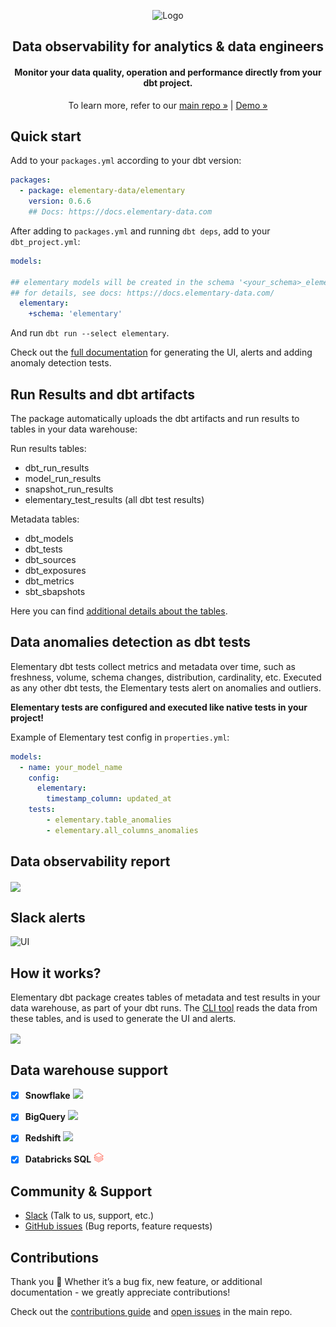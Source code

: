 <p align="center">
<img alt="Logo" src="https://raw.githubusercontent.com/elementary-data/elementary/master/static/header_git.png"/ width="1000">
</p>

<h2 align="center">
 Data observability for analytics & data engineers
</h2>
<h4 align="center">
Monitor your data quality, operation and performance directly from your dbt project.
</h4>

<div align="center">

To learn more, refer to our [main repo »](https://github.com/elementary-data/elementary) | [Demo »](https://bit.ly/3IXKShW)

</div>


## Quick start

Add to your `packages.yml` according to your dbt version:

```yml
packages:
  - package: elementary-data/elementary
    version: 0.6.6
    ## Docs: https://docs.elementary-data.com
```

After adding to `packages.yml` and running `dbt deps`, add to your ```dbt_project.yml```:
```yml
models:

## elementary models will be created in the schema '<your_schema>_elementary'
## for details, see docs: https://docs.elementary-data.com/ 
  elementary:
    +schema: 'elementary'

```

And run ```dbt run --select elementary```.

Check out the [full documentation](https://docs.elementary-data.com/) for generating the UI, alerts and adding anomaly detection tests. 

## Run Results and dbt artifacts
The package automatically uploads the dbt artifacts and run results to tables in your data warehouse:

Run results tables:
- dbt_run_results
- model_run_results
- snapshot_run_results
- elementary_test_results (all dbt test results)

Metadata tables:
- dbt_models
- dbt_tests
- dbt_sources
- dbt_exposures
- dbt_metrics
- sbt_sbapshots

Here you can find [additional details about the tables](https://docs.elementary-data.com/guides/modules-overview/dbt-package).


## Data anomalies detection as dbt tests 

Elementary dbt tests collect metrics and metadata over time, such as freshness, volume, schema changes, distribution, cardinality, etc. 
Executed as any other dbt tests, the Elementary tests alert on anomalies and outliers. 

**Elementary tests are configured and executed like native tests in your project!**


Example of Elementary test config in ```properties.yml```:
```yml
models:
  - name: your_model_name
    config:
      elementary:
        timestamp_column: updated_at
    tests:
        - elementary.table_anomalies
        - elementary.all_columns_anomalies
```



## Data observability report

<kbd align="center">
        <a href="https://storage.googleapis.com/elementary_static/elementary_demo.html"><img align="center" style="max-width:300px;" src="https://raw.githubusercontent.com/elementary-data/elementary/master/static/report_ui.gif"> </a>
</kbd>



## Slack alerts
<img alt="UI" src="https://raw.githubusercontent.com/elementary-data/elementary/master/static/Slack_alert_elementary.png" width="600">



## How it works?

Elementary dbt package creates tables of metadata and test results in your data warehouse, as part of your dbt runs. The [CLI tool](https://github.com/elementary-data/elementary) reads the data from these tables, and is used to generate the UI and alerts. 

<img align="center" style="max-width:300px;" src="https://raw.githubusercontent.com/elementary-data/elementary/master/static/how_elementary_works.png">



## Data warehouse support

* [x] **Snowflake** ![](https://raw.githubusercontent.com/elementary-data/elementary/master/static/snowflake-16.png) 
* [x] **BigQuery**  ![](https://raw.githubusercontent.com/elementary-data/elementary/master/static/bigquery-16.svg) 
* [x] **Redshift**  ![](https://raw.githubusercontent.com/elementary-data/elementary/master/static/redshift-16.png)
* [x] **Databricks SQL**  ![](https://raw.githubusercontent.com/elementary-data/elementary/master/static/databricks-16.png)


## Community & Support
* [Slack](https://join.slack.com/t/elementary-community/shared_invite/zt-uehfrq2f-zXeVTtXrjYRbdE_V6xq4Rg) (Talk to us, support, etc.)
* [GitHub issues](https://github.com/elementary-data/elementary/issues) (Bug reports, feature requests)


## Contributions

Thank you :orange_heart: Whether it’s a bug fix, new feature, or additional documentation - we greatly appreciate contributions!

Check out the [contributions guide](https://docs.elementary-data.com/general/contributions) and [open issues](https://github.com/elementary-data/elementary/issues) in the main repo. 
